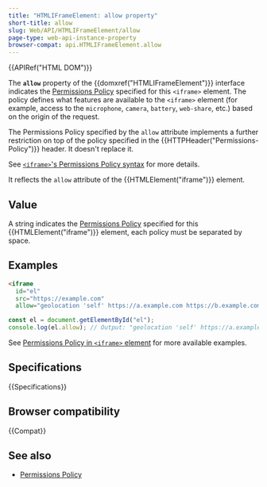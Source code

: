 ```yaml
---
title: "HTMLIFrameElement: allow property"
short-title: allow
slug: Web/API/HTMLIFrameElement/allow
page-type: web-api-instance-property
browser-compat: api.HTMLIFrameElement.allow
---
```


{{APIRef("HTML DOM")}}

The **`allow`** property of the {{domxref("HTMLIFrameElement")}} interface indicates the [Permissions Policy](/en-US/docs/Web/HTTP/Permissions_Policy) specified for this `<iframe>` element. The policy defines what features are available to the `<iframe>` element (for example, access to the `microphone`, `camera`, `battery`, `web-share`, etc.) based on the origin of the request.

The Permissions Policy specified by the `allow` attribute implements a further restriction on top of the policy specified in the {{HTTPHeader("Permissions-Policy")}} header. It doesn't replace it.

See [`<iframe>`'s Permissions Policy syntax](/en-US/docs/Web/HTTP/Permissions_Policy#iframe_syntax) for more details.

It reflects the `allow` attribute of the {{HTMLElement("iframe")}} element.

## Value

A string indicates the [Permissions Policy](/en-US/docs/Web/HTTP/Permissions_Policy) specified for this {{HTMLElement("iframe")}} element, each policy must be separated by space.

## Examples

```html
<iframe
  id="el"
  src="https://example.com"
  allow="geolocation 'self' https://a.example.com https://b.example.com; fullscreen 'none'"></iframe>
```

```js
const el = document.getElementById("el");
console.log(el.allow); // Output: "geolocation 'self' https://a.example.com https://b.example.com; fullscreen 'none'"
```

See [Permissions Policy in `<iframe>` element](/en-US/docs/Web/HTTP/Permissions_Policy#iframe_syntax) for more available examples.

## Specifications

{{Specifications}}

## Browser compatibility

{{Compat}}

## See also

- [Permissions Policy](/en-US/docs/Web/HTTP/Permissions_Policy)
